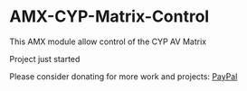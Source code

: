 # AMX-CYP-Matrix-Control
This AMX module allow control of the CYP AV Matrix

Project just started

Please consider donating for more work and projects: [PayPal](https://paypal.me/shinigamiboss?locale.x=en_US)